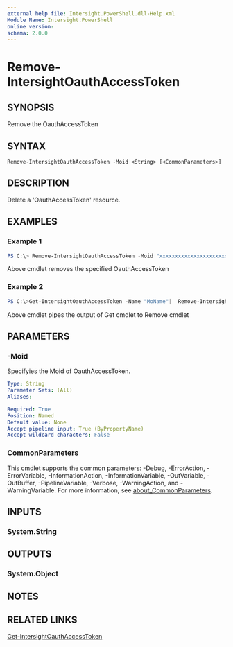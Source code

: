 ```yaml
---
external help file: Intersight.PowerShell.dll-Help.xml
Module Name: Intersight.PowerShell
online version:
schema: 2.0.0
---
```


# Remove-IntersightOauthAccessToken

## SYNOPSIS
Remove the OauthAccessToken

## SYNTAX

```
Remove-IntersightOauthAccessToken -Moid <String> [<CommonParameters>]
```

## DESCRIPTION
Delete a &apos;OauthAccessToken&apos; resource.

## EXAMPLES

### Example 1
```powershell
PS C:\> Remove-IntersightOauthAccessToken -Moid "xxxxxxxxxxxxxxxxxxxxxxxxxxx"
```
Above cmdlet removes the specified OauthAccessToken 

### Example 2
```powershell
PS C:\>Get-IntersightOauthAccessToken -Name "MoName"|  Remove-IntersightOauthAccessToken
```
Above cmdlet pipes the output of Get cmdlet to Remove cmdlet

## PARAMETERS

### -Moid
Specifyies the Moid of OauthAccessToken.

```yaml
Type: String
Parameter Sets: (All)
Aliases:

Required: True
Position: Named
Default value: None
Accept pipeline input: True (ByPropertyName)
Accept wildcard characters: False
```

### CommonParameters
This cmdlet supports the common parameters: -Debug, -ErrorAction, -ErrorVariable, -InformationAction, -InformationVariable, -OutVariable, -OutBuffer, -PipelineVariable, -Verbose, -WarningAction, and -WarningVariable. For more information, see [about_CommonParameters](http://go.microsoft.com/fwlink/?LinkID=113216).

## INPUTS

### System.String

## OUTPUTS

### System.Object
## NOTES

## RELATED LINKS

[Get-IntersightOauthAccessToken](./Get-IntersightOauthAccessToken.md)

